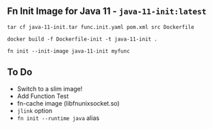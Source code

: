 ## Fn Init Image for Java 11 - `java-11-init:latest`

`tar cf java-11-init.tar func.init.yaml pom.xml src Dockerfile`

`docker build -f Dockerfile-init -t java-11-init .`

`fn init --init-image java-11-init myfunc`


## To Do

* Switch to a slim image!
* Add Function Test
* fn-cache image (libfnunixsocket.so)
* `jlink` option
* `fn init --runtime java` alias
